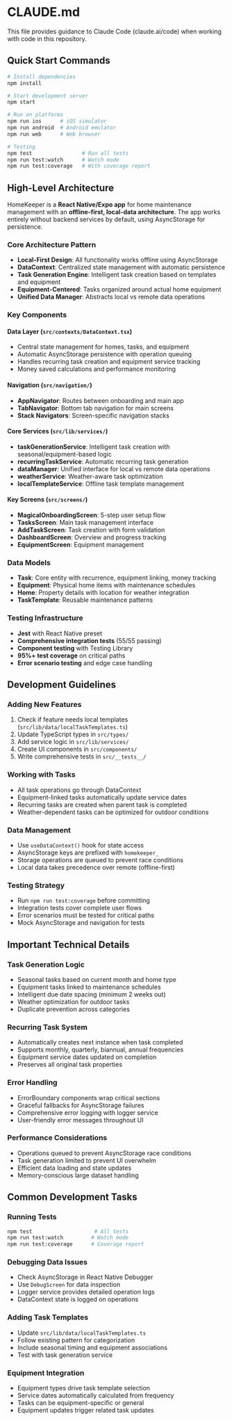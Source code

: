 # CLAUDE.md

This file provides guidance to Claude Code (claude.ai/code) when working with code in this repository.

## Quick Start Commands

```bash
# Install dependencies
npm install

# Start development server
npm start

# Run on platforms
npm run ios      # iOS simulator
npm run android  # Android emulator
npm run web      # Web browser

# Testing
npm test                # Run all tests
npm run test:watch      # Watch mode
npm run test:coverage   # With coverage report
```

## High-Level Architecture

HomeKeeper is a **React Native/Expo app** for home maintenance management with an **offline-first, local-data architecture**. The app works entirely without backend services by default, using AsyncStorage for persistence.

### Core Architecture Pattern
- **Local-First Design**: All functionality works offline using AsyncStorage
- **DataContext**: Centralized state management with automatic persistence
- **Task Generation Engine**: Intelligent task creation based on templates and equipment
- **Equipment-Centered**: Tasks organized around actual home equipment
- **Unified Data Manager**: Abstracts local vs remote data operations

### Key Components

#### Data Layer (`src/contexts/DataContext.tsx`)
- Central state management for homes, tasks, and equipment
- Automatic AsyncStorage persistence with operation queuing
- Handles recurring task creation and equipment service tracking
- Money saved calculations and performance monitoring

#### Navigation (`src/navigation/`)
- **AppNavigator**: Routes between onboarding and main app
- **TabNavigator**: Bottom tab navigation for main screens
- **Stack Navigators**: Screen-specific navigation stacks

#### Core Services (`src/lib/services/`)
- **taskGenerationService**: Intelligent task creation with seasonal/equipment-based logic
- **recurringTaskService**: Automatic recurring task generation
- **dataManager**: Unified interface for local vs remote data operations
- **weatherService**: Weather-aware task optimization
- **localTemplateService**: Offline task template management

#### Key Screens (`src/screens/`)
- **MagicalOnboardingScreen**: 5-step user setup flow
- **TasksScreen**: Main task management interface
- **AddTaskScreen**: Task creation with form validation
- **DashboardScreen**: Overview and progress tracking
- **EquipmentScreen**: Equipment management

### Data Models
- **Task**: Core entity with recurrence, equipment linking, money tracking
- **Equipment**: Physical home items with maintenance schedules
- **Home**: Property details with location for weather integration
- **TaskTemplate**: Reusable maintenance patterns

### Testing Infrastructure
- **Jest** with React Native preset
- **Comprehensive integration tests** (55/55 passing)
- **Component testing** with Testing Library
- **95%+ test coverage** on critical paths
- **Error scenario testing** and edge case handling

## Development Guidelines

### Adding New Features
1. Check if feature needs local templates (`src/lib/data/localTaskTemplates.ts`)
2. Update TypeScript types in `src/types/`
3. Add service logic in `src/lib/services/`
4. Create UI components in `src/components/`
5. Write comprehensive tests in `src/__tests__/`

### Working with Tasks
- All task operations go through DataContext
- Equipment-linked tasks automatically update service dates
- Recurring tasks are created when parent task is completed
- Weather-dependent tasks can be optimized for outdoor conditions

### Data Management
- Use `useDataContext()` hook for state access
- AsyncStorage keys are prefixed with `homekeeper_`
- Storage operations are queued to prevent race conditions
- Local data takes precedence over remote (offline-first)

### Testing Strategy
- Run `npm run test:coverage` before committing
- Integration tests cover complete user flows
- Error scenarios must be tested for critical paths
- Mock AsyncStorage and navigation for tests

## Important Technical Details

### Task Generation Logic
- Seasonal tasks based on current month and home type
- Equipment tasks linked to maintenance schedules
- Intelligent due date spacing (minimum 2 weeks out)
- Weather optimization for outdoor tasks
- Duplicate prevention across categories

### Recurring Task System
- Automatically creates next instance when task completed
- Supports monthly, quarterly, biannual, annual frequencies
- Equipment service dates updated on completion
- Preserves all original task properties

### Error Handling
- ErrorBoundary components wrap critical sections
- Graceful fallbacks for AsyncStorage failures
- Comprehensive error logging with logger service
- User-friendly error messages throughout UI

### Performance Considerations
- Operations queued to prevent AsyncStorage race conditions
- Task generation limited to prevent UI overwhelm
- Efficient data loading and state updates
- Memory-conscious large dataset handling

## Common Development Tasks

### Running Tests
```bash
npm test                    # All tests
npm run test:watch         # Watch mode
npm run test:coverage      # Coverage report
```

### Debugging Data Issues
- Check AsyncStorage in React Native Debugger
- Use `DebugScreen` for data inspection
- Logger service provides detailed operation logs
- DataContext state is logged on operations

### Adding Task Templates
- Update `src/lib/data/localTaskTemplates.ts`
- Follow existing pattern for categorization
- Include seasonal timing and equipment associations
- Test with task generation service

### Equipment Integration
- Equipment types drive task template selection
- Service dates automatically calculated from frequency
- Tasks can be equipment-specific or general
- Equipment updates trigger related task updates
